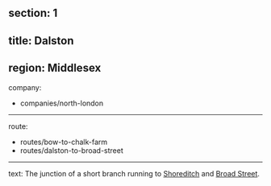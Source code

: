 section: 1
----
title: Dalston
----
region: Middlesex
----
company:
- companies/north-london
----
route:
- routes/bow-to-chalk-farm
- routes/dalston-to-broad-street
----
text: The junction of a short branch running to [Shoreditch](/stations/shoreditch) and [Broad Street](/stations/broad-street).
